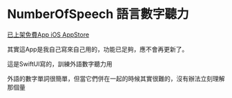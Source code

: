 # NumberOfSpeech 語言數字聽力

[已上架免費App iOS AppStore](https://apps.apple.com/tw/app/%E8%AA%9E%E8%A8%80%E6%95%B8%E5%AD%97%E8%81%BD%E5%8A%9B/id1613718428)

其實這App是我自己寫來自己用的，功能已足夠，應不會再更新了。

這是SwiftUI寫的，訓練外語數字聽力用

外語的數字單詞很簡單，但當它們併在一起的時候其實很難的，沒有辦法立刻理解那個量
